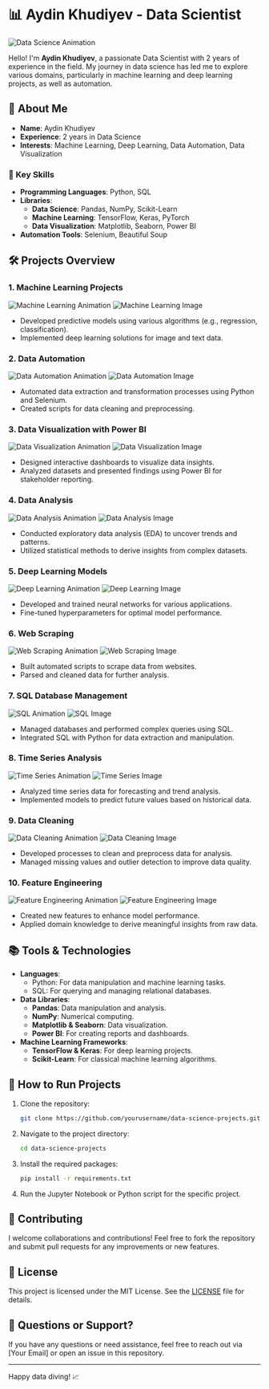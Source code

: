 # 📊 Aydin Khudiyev - Data Scientist

![Data Science Animation](https://media.giphy.com/media/xT0xeJpnrLKf5Aqg1O/giphy.gif)

Hello! I'm **Aydin Khudiyev**, a passionate Data Scientist with 2 years of experience in the field. My journey in data science has led me to explore various domains, particularly in machine learning and deep learning projects, as well as automation.

## 🚀 About Me

- **Name**: Aydin Khudiyev
- **Experience**: 2 years in Data Science
- **Interests**: Machine Learning, Deep Learning, Data Automation, Data Visualization

### 🌟 Key Skills

- **Programming Languages**: Python, SQL
- **Libraries**: 
  - **Data Science**: Pandas, NumPy, Scikit-Learn
  - **Machine Learning**: TensorFlow, Keras, PyTorch
  - **Data Visualization**: Matplotlib, Seaborn, Power BI
- **Automation Tools**: Selenium, Beautiful Soup

## 🛠️ Projects Overview

### 1. Machine Learning Projects
![Machine Learning Animation](https://media.giphy.com/media/26xBKI2fW5xkfjRHK/giphy.gif)
![Machine Learning Image](https://miro.medium.com/v2/resize:fit:800/format:webp/1*1C9pe26LZYz4OeG8Jj43Xw.png)
- Developed predictive models using various algorithms (e.g., regression, classification).
- Implemented deep learning solutions for image and text data.

### 2. Data Automation
![Data Automation Animation](https://media.giphy.com/media/3o85xI4P4R60L7vGB6/giphy.gif)
![Data Automation Image](https://www.researchgate.net/profile/Birhanu-Micheal/publication/339015089/figure/fig1/AS:899764516804608@1579701509448/Schematic-diagram-of-the-data-automation-process-of-the-2020-Google-Search-Trend.png)
- Automated data extraction and transformation processes using Python and Selenium.
- Created scripts for data cleaning and preprocessing.

### 3. Data Visualization with Power BI
![Data Visualization Animation](https://media.giphy.com/media/l0MYLPz8izl30pN1m/giphy.gif)
![Data Visualization Image](https://powerbi.microsoft.com/pictures/sample-report-dashboard.jpg)
- Designed interactive dashboards to visualize data insights.
- Analyzed datasets and presented findings using Power BI for stakeholder reporting.

### 4. Data Analysis
![Data Analysis Animation](https://media.giphy.com/media/l0MYuK3U0lOf3h4v6/giphy.gif)
![Data Analysis Image](https://www.businessanalystlearnings.com/wp-content/uploads/2021/01/data-analysis.jpg)
- Conducted exploratory data analysis (EDA) to uncover trends and patterns.
- Utilized statistical methods to derive insights from complex datasets.

### 5. Deep Learning Models
![Deep Learning Animation](https://media.giphy.com/media/3o7btYFm7Zwbtfo0OC/giphy.gif)
![Deep Learning Image](https://miro.medium.com/v2/resize:fit:800/format:webp/1*2v3mG2nDqFdGdI-W_La3hQ.png)
- Developed and trained neural networks for various applications.
- Fine-tuned hyperparameters for optimal model performance.

### 6. Web Scraping
![Web Scraping Animation](https://media.giphy.com/media/3o7btYFm7Zwbtfo0OC/giphy.gif)
![Web Scraping Image](https://miro.medium.com/v2/resize:fit:800/format:webp/1*x7lK6MIfht_zF8Uu0vDgQA.png)
- Built automated scripts to scrape data from websites.
- Parsed and cleaned data for further analysis.

### 7. SQL Database Management
![SQL Animation](https://media.giphy.com/media/l0MYGx2s1BFGDgE5C/giphy.gif)
![SQL Image](https://www.sqlshack.com/wp-content/uploads/2021/04/sql-server-logo.jpg)
- Managed databases and performed complex queries using SQL.
- Integrated SQL with Python for data extraction and manipulation.

### 8. Time Series Analysis
![Time Series Animation](https://media.giphy.com/media/l0MYuJFlZcy8mA2N2/giphy.gif)
![Time Series Image](https://miro.medium.com/v2/resize:fit:1200/format:webp/1*JChWVjYyFhNZT8FL7GVcTw.png)
- Analyzed time series data for forecasting and trend analysis.
- Implemented models to predict future values based on historical data.

### 9. Data Cleaning
![Data Cleaning Animation](https://media.giphy.com/media/xUOxf56c9ihUBqX93O/giphy.gif)
![Data Cleaning Image](https://blog.tubikstudio.com/wp-content/uploads/2018/06/image-3.jpg)
- Developed processes to clean and preprocess data for analysis.
- Managed missing values and outlier detection to improve data quality.

### 10. Feature Engineering
![Feature Engineering Animation](https://media.giphy.com/media/l0MYt3uEjAzzFzsoE/giphy.gif)
![Feature Engineering Image](https://miro.medium.com/v2/resize:fit:1200/format:webp/1*R5ljFsS2c01fzZgDpAn8XQ.png)
- Created new features to enhance model performance.
- Applied domain knowledge to derive meaningful insights from raw data.

## 📚 Tools & Technologies

- **Languages**: 
  - Python: For data manipulation and machine learning tasks.
  - SQL: For querying and managing relational databases.
- **Data Libraries**: 
  - **Pandas**: Data manipulation and analysis.
  - **NumPy**: Numerical computing.
  - **Matplotlib & Seaborn**: Data visualization.
  - **Power BI**: For creating reports and dashboards.
- **Machine Learning Frameworks**: 
  - **TensorFlow & Keras**: For deep learning projects.
  - **Scikit-Learn**: For classical machine learning algorithms.

## 📄 How to Run Projects

1. Clone the repository:
    ```bash
    git clone https://github.com/yourusername/data-science-projects.git
    ```

2. Navigate to the project directory:
    ```bash
    cd data-science-projects
    ```

3. Install the required packages:
    ```bash
    pip install -r requirements.txt
    ```

4. Run the Jupyter Notebook or Python script for the specific project.

## 🤝 Contributing

I welcome collaborations and contributions! Feel free to fork the repository and submit pull requests for any improvements or new features.

## 📄 License

This project is licensed under the MIT License. See the [LICENSE](LICENSE) file for details.

## 🤔 Questions or Support?

If you have any questions or need assistance, feel free to reach out via [Your Email] or open an issue in this repository.

---

Happy data diving! 📈
